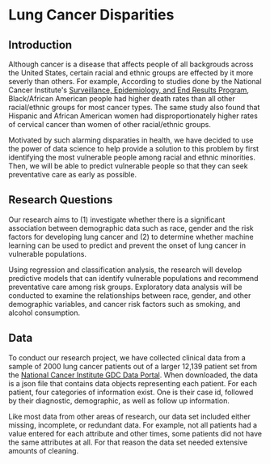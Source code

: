 # Lung Cancer Disparities

## Introduction

Although cancer is a disease that affects people of all backgrouds across the United States, certain racial and ethnic groups are effected by it more severly than others. For example, According to studies done by the National Cancer Institute's [Surveillance, Epidemiology, and End Results Program](https://seer.cancer.gov/), Black/African American people had higher death rates than all other racial/ethnic groups for most cancer types. The same study also found that Hispanic and African American women had disproportionately higher rates of cervical cancer than women of other racial/ethnic groups. 

Motivated by such alarming disparaties in health, we have decided to use the power of data science to help provide a solution to this problem by first identifying the most vulnerable people among racial and ethnic minorities. Then, we will be able to predict vulnerable people so that they can seek preventative care as early as possible.

## Research Questions

Our research aims to (1) investigate whether there is a significant association between demographic data such as race, gender and the risk factors for developing lung cancer and (2) to determine whether machine learning can be used to predict and prevent the onset of lung cancer in vulnerable populations.

Using regression and classification analysis, the research will develop predictive models that can identify vulnerable populations and recommend preventative care among risk groups. Exploratory data analysis will be conducted to examine the relationships between race, gender, and other demographic variables, and cancer risk factors such as smoking, and alcohol consumption. 

## Data

To conduct our research project, we have collected clinical data from a sample of 2000 lung cancer patients out of a larger 12,139 patient set from the [National Cancer Institute GDC Data Portal](https://portal.gdc.cancer.gov/). When downloaded, the data is a json file that contains data objects representing each patient. For each patient, four categories of information exist. One is their case id, followed by their diagnostic, demographic, as well as follow up information. 

Like most data from other areas of research, our data set included either missing, incomplete, or redundant data. For example, not all patients had a value entered for each attribute and other times, some patients did not have the same attributes at all. For that reason the data set needed extensive amounts of cleaning.


